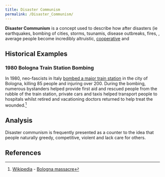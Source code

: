 ```yaml
---
title: Disaster Communism
permalink: /Disaster_Communism/
---
```


**Disaster Communism** is a concept used to describe how after disasters
(ie earthquakes, bombing of cities, storms, tsunamis, disease outbreaks,
fires, , average people become incredibly altruistic,
[cooperative](Cooperation.md "wikilink") and

## Historical Examples

### 1980 Bologna Train Station Bombing

In 1980, neo-fascists in Italy [bombed a major train
station](Bologna_Train_Station_Bombing_(1980).md "wikilink") in the city of
Bologna, killing 85 people and injuring over 200. During the bombing,
numerous bystanders helped provide first aid and rescued people from the
rubble of the train station, private cars and taxis helped transport
people to hospitals whilst retired and vacationing doctors returned to
help treat the wounded.[^1]

## Analysis

Disaster communism is frequently presented as a counter to the idea that
people naturally greedy, competitive, violent and lack care for others.

## References

<references />

[^1]: [Wikipedia](Wikipedia.md "wikilink") - [Bologna
    massacre](https://en.wikipedia.org/wiki/Bologna_massacre)